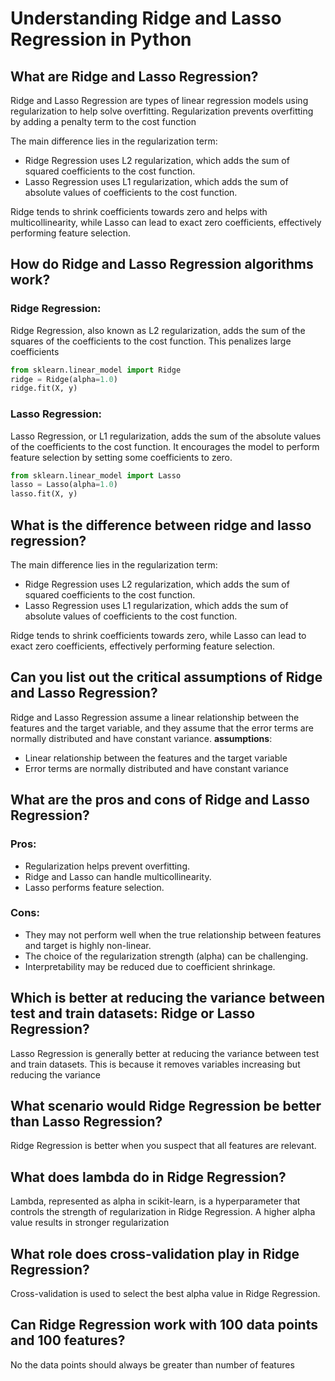 # Understanding Ridge and Lasso Regression in Python

## What are Ridge and Lasso Regression?
Ridge and Lasso Regression are types of linear regression models using regularization to help solve overfitting. Regularization prevents overfitting by adding a penalty term to the cost function

The main difference lies in the regularization term:

- Ridge Regression uses L2 regularization, which adds the sum of squared coefficients to the cost function.
- Lasso Regression uses L1 regularization, which adds the sum of absolute values of coefficients to the cost function.

Ridge tends to shrink coefficients towards zero and helps with multicollinearity, while Lasso can lead to exact zero coefficients, effectively performing feature selection.

## How do Ridge and Lasso Regression algorithms work?

### Ridge Regression:
Ridge Regression, also known as L2 regularization, adds the sum of the squares of the coefficients to the cost function. This penalizes large coefficients

```python
from sklearn.linear_model import Ridge
ridge = Ridge(alpha=1.0)
ridge.fit(X, y)
```

### Lasso Regression:
Lasso Regression, or L1 regularization, adds the sum of the absolute values of the coefficients to the cost function. It encourages the model to perform feature selection by setting some coefficients to zero.

```python
from sklearn.linear_model import Lasso
lasso = Lasso(alpha=1.0)
lasso.fit(X, y)
```

## What is the difference between ridge and lasso regression?
The main difference lies in the regularization term:

- Ridge Regression uses L2 regularization, which adds the sum of squared coefficients to the cost function.
- Lasso Regression uses L1 regularization, which adds the sum of absolute values of coefficients to the cost function.

Ridge tends to shrink coefficients towards zero, while Lasso can lead to exact zero coefficients, effectively performing feature selection.


## Can you list out the critical assumptions of Ridge and Lasso Regression?

Ridge and Lasso Regression assume a linear relationship between the features and the target variable, and they assume that the error terms are normally distributed and have constant variance.
**assumptions**:
- Linear relationship between the features and the target variable
- Error terms are normally distributed and have constant variance

## What are the pros and cons of Ridge and Lasso Regression?

### Pros:
- Regularization helps prevent overfitting.
- Ridge and Lasso can handle multicollinearity.
- Lasso performs feature selection.

### Cons:
- They may not perform well when the true relationship between features and target is highly non-linear.
- The choice of the regularization strength (alpha) can be challenging.
- Interpretability may be reduced due to coefficient shrinkage.

## Which is better at reducing the variance between test and train datasets: Ridge or Lasso Regression?
Lasso Regression is generally better at reducing the variance between test and train datasets. This is because it removes variables increasing but reducing the variance

## What scenario would Ridge Regression be better than Lasso Regression?
Ridge Regression is better when you suspect that all features are relevant.


## What does lambda do in Ridge Regression?
Lambda, represented as alpha in scikit-learn, is a hyperparameter that controls the strength of regularization in Ridge Regression. A higher alpha value results in stronger regularization

## What role does cross-validation play in Ridge Regression?
Cross-validation is used to select the best alpha value in Ridge Regression.

## Can Ridge Regression work with 100 data points and 100 features?
No the data points should always be greater than number of features
